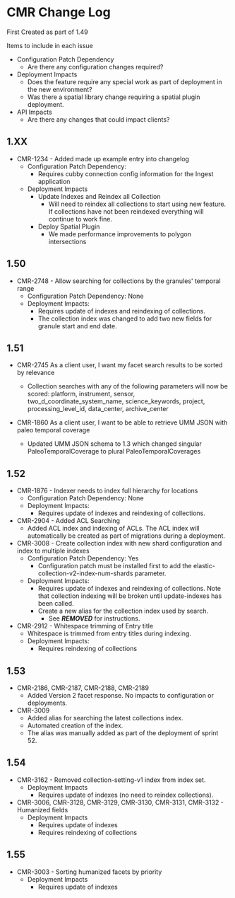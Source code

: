 # CMR Change Log

First Created as part of 1.49

Items to include in each issue

* Configuration Patch Dependency
  * Are there any configuration changes required?
* Deployment Impacts
  * Does the feature require any special work as part of deployment in the new environment?
  * Was there a spatial library change requiring a spatial plugin deployment.
* API Impacts
  * Are there any changes that could impact clients?


## 1.XX

* CMR-1234 - Added made up example entry into changelog
  * Configuration Patch Dependency:
    * Requires cubby connection config information for the Ingest application
  * Deployment Impacts
    * Update Indexes and Reindex all Collection
      * Will need to reindex all collections to start using new feature. If collections have not been reindexed everything will continue to work fine.
    * Deploy Spatial Plugin
      * We made performance improvements to polygon intersections

## 1.50

* CMR-2748 - Allow searching for collections by the granules' temporal range
  * Configuration Patch Dependency: None
  * Deployment Impacts:
    * Requires update of indexes and reindexing of collections.
    * The collection index was changed to add two new fields for granule start and end date.

## 1.51

* CMR-2745 As a client user, I want my facet search results to be sorted by relevance
  * Collection searches with any of the following parameters will now be scored: platform, instrument, sensor, two_d_coordinate_system_name, science_keywords, project, processing_level_id, data_center, archive_center

* CMR-1860 As a client user, I want to be able to retrieve UMM JSON with paleo temporal coverage
  * Updated UMM JSON schema to 1.3 which changed singular PaleoTemporalCoverage to plural PaleoTemporalCoverages

## 1.52

* CMR-1876 - Indexer needs to index full hierarchy for locations
  * Configuration Patch Dependency: None
  * Deployment Impacts:
    * Requires update of indexes and reindexing of collections.
* CMR-2904 - Added ACL Searching
  * Added ACL index and indexing of ACLs. The ACL index will automatically be created as part of migrations during a deployment.
* CMR-3008 - Create collection index with new shard configuration and index to multiple indexes
  * Configuration Patch Dependency: Yes
    * Configuration patch must be installed first to add the elastic-collection-v2-index-num-shards parameter.
  * Deployment Impacts:
    * Requires update of indexes and reindexing of collections. Note that collection indexing will be broken until update-indexes has been called.
    * Create a new alias for the collection index used by search.
      * See ***REMOVED*** for instructions.
* CMR-2912 - Whitespace trimming of Entry title
  * Whitespace is trimmed from entry titles during indexing.
  * Deployment Impacts:
    * Requires reindexing of collections

## 1.53

* CMR-2186, CMR-2187, CMR-2188, CMR-2189
  * Added Version 2 facet response. No impacts to configuration or deployments.
* CMR-3009
  * Added alias for searching the latest collections index.
  * Automated creation of the index.
  * The alias was manually added as part of the deployment of sprint 52.

## 1.54

* CMR-3162 - Removed collection-setting-v1 index from index set.
  * Deployment Impacts
    * Requires update of indexes (no need to reindex collections).
* CMR-3006, CMR-3128, CMR-3129, CMR-3130, CMR-3131, CMR-3132 - Humanized fields
  * Deployment Impacts
    * Requires update of indexes
    * Requires reindexing of collections

## 1.55

* CMR-3003 - Sorting humanized facets by priority
  * Deployment Impacts
    * Requires update of indexes
